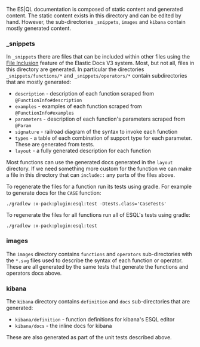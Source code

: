 The ES|QL documentation is composed of static content and generated content.
The static content exists in this directory and can be edited by hand.
However, the sub-directories `_snippets`, `images` and `kibana` contain mostly
generated content.

### _snippets

In `_snippets` there are files that can be included within other files
using the [File Inclusion](https://elastic.github.io/docs-builder/syntax/file_inclusion/)
feature of the Elastic Docs V3 system.
Most, but not all, files in this directory are generated.
In particular the directories `_snippets/functions/*` and `_snippets/operators/*`
contain subdirectories that are mostly generated:

* `description` - description of each function scraped from `@FunctionInfo#description`
* `examples` - examples of each function scraped from `@FunctionInfo#examples`
* `parameters` - description of each function's parameters scraped from `@Param`
* `signature` - railroad diagram of the syntax to invoke each function
* `types` - a table of each combination of support type for each parameter. These are generated from tests.
* `layout` - a fully generated description for each function

Most functions can use the generated docs generated in the `layout` directory.
If we need something more custom for the function we can make a file in this
directory that can `include::` any parts of the files above.

To regenerate the files for a function run its tests using gradle.
For example to generate docs for the `CASE` function:
```
./gradlew :x-pack:plugin:esql:test -Dtests.class='CaseTests'
```

To regenerate the files for all functions run all of ESQL's tests using gradle:
```
./gradlew :x-pack:plugin:esql:test
```

### images

The `images` directory contains `functions` and `operators` sub-directories with
the `*.svg` files used to describe the syntax of each function or operator.
These are all generated by the same tests that generate the functions and operators docs above.

### kibana

The `kibana` directory contains `definition` and `docs` sub-directories that are generated:

* `kibana/definition` - function definitions for kibana's ESQL editor
* `kibana/docs` - the inline docs for kibana

These are also generated as part of the unit tests described above.
